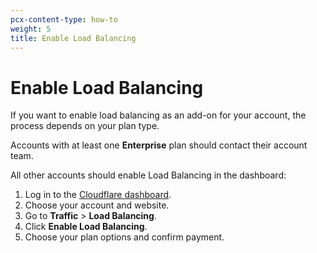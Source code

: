 ```yaml
---
pcx-content-type: how-to
weight: 5
title: Enable Load Balancing
---
```


# Enable Load Balancing

If you want to enable load balancing as an add-on for your account, the process depends on your plan type.

Accounts with at least one **Enterprise** plan should contact their account team.

All other accounts should enable Load Balancing in the dashboard:

1. Log in to the [Cloudflare dashboard](https://dash.cloudflare.com/login).
2. Choose your account and website.
3. Go to **Traffic** > **Load Balancing**.
4. Click **Enable Load Balancing**.
5. Choose your plan options and confirm payment.